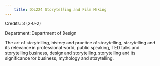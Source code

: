```yaml
---
    title: DDL224 Storytelling and Film Making
---
```

Credits: 3 (2-0-2)

Department: Department of Design

The art of storytelling, history and practice of storytelling, storytelling and its relevance in professional world, public speaking, TED talks and storytelling business, design and storytelling, storytelling and its significance for business, mythology and storytelling.